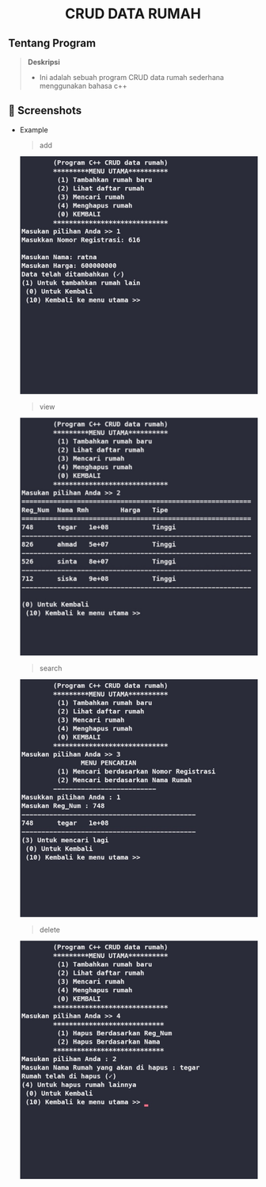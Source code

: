 <h1 align="center">CRUD DATA RUMAH</h1>

## Tentang Program

> **Deskripsi**
> - Ini adalah sebuah program CRUD data rumah sederhana menggunakan bahasa c++


## :camera_flash: Screenshots

- Example

  > add

  [![add.jpg](add.jpg)](add.jpg)

  > view

  [![view.jpg](view.jpg)](view.jpg)

  > search

  [![search.jpg](search.jpg)](search.jpg)

  > delete

  [![delete.jpg](delete.jpg)](delete.jpg)
